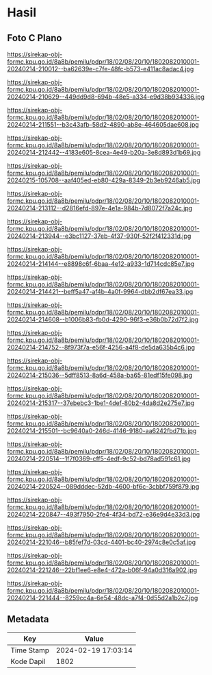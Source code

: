 # Hasil

## Foto C Plano

https://sirekap-obj-formc.kpu.go.id/8a8b/pemilu/pdpr/18/02/08/20/10/1802082010001-20240214-210012--ba62639e-c7fe-48fc-b573-e411ac8adac4.jpg

https://sirekap-obj-formc.kpu.go.id/8a8b/pemilu/pdpr/18/02/08/20/10/1802082010001-20240214-210629--449dd9d8-694b-48e5-a334-e9d38b934336.jpg

https://sirekap-obj-formc.kpu.go.id/8a8b/pemilu/pdpr/18/02/08/20/10/1802082010001-20240214-211551--b3c43afb-58d2-4890-ab8e-464605dae608.jpg

https://sirekap-obj-formc.kpu.go.id/8a8b/pemilu/pdpr/18/02/08/20/10/1802082010001-20240214-212442--4183e605-8cea-4e49-b20a-3e8d893d1b69.jpg

https://sirekap-obj-formc.kpu.go.id/8a8b/pemilu/pdpr/18/02/08/20/10/1802082010001-20240215-105708--aaf405ed-eb80-429a-8349-2b3eb9246ab5.jpg

https://sirekap-obj-formc.kpu.go.id/8a8b/pemilu/pdpr/18/02/08/20/10/1802082010001-20240214-213112--d2816efd-897e-4e1a-984b-7d8072f7a24c.jpg

https://sirekap-obj-formc.kpu.go.id/8a8b/pemilu/pdpr/18/02/08/20/10/1802082010001-20240214-213944--e3bc1127-37eb-4f37-930f-52f2f412331d.jpg

https://sirekap-obj-formc.kpu.go.id/8a8b/pemilu/pdpr/18/02/08/20/10/1802082010001-20240214-214144--e8898c6f-6baa-4e12-a933-1d714cdc85e7.jpg

https://sirekap-obj-formc.kpu.go.id/8a8b/pemilu/pdpr/18/02/08/20/10/1802082010001-20240214-214421--beff5a47-af4b-4a0f-9964-dbb2df67ea33.jpg

https://sirekap-obj-formc.kpu.go.id/8a8b/pemilu/pdpr/18/02/08/20/10/1802082010001-20240214-214608--b1006b83-fb0d-4290-96f3-e36b0b72d7f2.jpg

https://sirekap-obj-formc.kpu.go.id/8a8b/pemilu/pdpr/18/02/08/20/10/1802082010001-20240214-214752--8f973f7a-e56f-4256-a4f8-de5da635b4c6.jpg

https://sirekap-obj-formc.kpu.go.id/8a8b/pemilu/pdpr/18/02/08/20/10/1802082010001-20240214-215036--5dff8513-8a6d-458a-ba65-81edf15fe098.jpg

https://sirekap-obj-formc.kpu.go.id/8a8b/pemilu/pdpr/18/02/08/20/10/1802082010001-20240214-215317--37ebebc3-1be1-4def-80b2-4da8d2e275e7.jpg

https://sirekap-obj-formc.kpu.go.id/8a8b/pemilu/pdpr/18/02/08/20/10/1802082010001-20240214-215501--bc9640a0-246d-4146-9180-aa6242fbd71b.jpg

https://sirekap-obj-formc.kpu.go.id/8a8b/pemilu/pdpr/18/02/08/20/10/1802082010001-20240214-220514--1f7f0369-cff5-4edf-9c52-bd78ad591c61.jpg

https://sirekap-obj-formc.kpu.go.id/8a8b/pemilu/pdpr/18/02/08/20/10/1802082010001-20240214-220524--089dddec-52db-4600-bf6c-3cbbf759f879.jpg

https://sirekap-obj-formc.kpu.go.id/8a8b/pemilu/pdpr/18/02/08/20/10/1802082010001-20240214-220847--493f7950-2fe4-4f34-bd72-e36e9d4e33d3.jpg

https://sirekap-obj-formc.kpu.go.id/8a8b/pemilu/pdpr/18/02/08/20/10/1802082010001-20240214-221046--b85fef7d-03cd-4401-bc40-2974c8e0c5af.jpg

https://sirekap-obj-formc.kpu.go.id/8a8b/pemilu/pdpr/18/02/08/20/10/1802082010001-20240214-221246--22bf1ee6-e8e4-472a-b06f-94a0d316a902.jpg

https://sirekap-obj-formc.kpu.go.id/8a8b/pemilu/pdpr/18/02/08/20/10/1802082010001-20240214-221444--8259cc4a-6e54-48dc-a7f4-0d55d2a1b2c7.jpg


## Metadata

| Key        | Value               |
| ---------- | ------------------- |
| Time Stamp | 2024-02-19 17:03:14 |
| Kode Dapil | 1802                |



